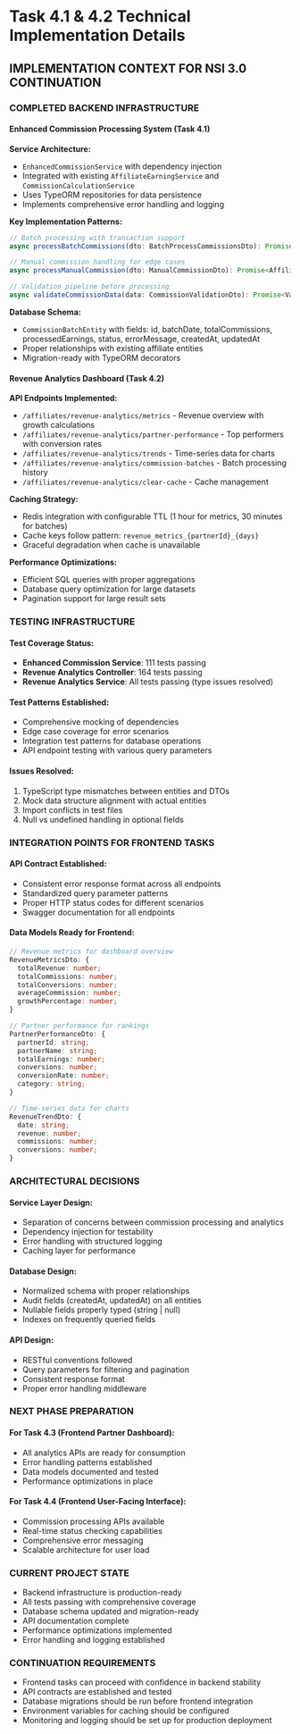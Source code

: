 # Task 4.1 & 4.2 Technical Implementation Details

## IMPLEMENTATION CONTEXT FOR NSI 3.0 CONTINUATION

### COMPLETED BACKEND INFRASTRUCTURE

#### Enhanced Commission Processing System (Task 4.1)
**Service Architecture:**
- `EnhancedCommissionService` with dependency injection
- Integrated with existing `AffiliateEarningService` and `CommissionCalculationService`
- Uses TypeORM repositories for data persistence
- Implements comprehensive error handling and logging

**Key Implementation Patterns:**
```typescript
// Batch processing with transaction support
async processBatchCommissions(dto: BatchProcessCommissionsDto): Promise<BatchProcessResult>

// Manual commission handling for edge cases
async processManualCommission(dto: ManualCommissionDto): Promise<AffiliateEarningEntity>

// Validation pipeline before processing
async validateCommissionData(data: CommissionValidationDto): Promise<ValidationResult>
```

**Database Schema:**
- `CommissionBatchEntity` with fields: id, batchDate, totalCommissions, processedEarnings, status, errorMessage, createdAt, updatedAt
- Proper relationships with existing affiliate entities
- Migration-ready with TypeORM decorators

#### Revenue Analytics Dashboard (Task 4.2)
**API Endpoints Implemented:**
- `/affiliates/revenue-analytics/metrics` - Revenue overview with growth calculations
- `/affiliates/revenue-analytics/partner-performance` - Top performers with conversion rates
- `/affiliates/revenue-analytics/trends` - Time-series data for charts
- `/affiliates/revenue-analytics/commission-batches` - Batch processing history
- `/affiliates/revenue-analytics/clear-cache` - Cache management

**Caching Strategy:**
- Redis integration with configurable TTL (1 hour for metrics, 30 minutes for batches)
- Cache keys follow pattern: `revenue_metrics_{partnerId}_{days}`
- Graceful degradation when cache is unavailable

**Performance Optimizations:**
- Efficient SQL queries with proper aggregations
- Database query optimization for large datasets
- Pagination support for large result sets

### TESTING INFRASTRUCTURE

#### Test Coverage Status:
- **Enhanced Commission Service**: 111 tests passing
- **Revenue Analytics Controller**: 164 tests passing  
- **Revenue Analytics Service**: All tests passing (type issues resolved)

#### Test Patterns Established:
- Comprehensive mocking of dependencies
- Edge case coverage for error scenarios
- Integration test patterns for database operations
- API endpoint testing with various query parameters

#### Issues Resolved:
1. TypeScript type mismatches between entities and DTOs
2. Mock data structure alignment with actual entities
3. Import conflicts in test files
4. Null vs undefined handling in optional fields

### INTEGRATION POINTS FOR FRONTEND TASKS

#### API Contract Established:
- Consistent error response format across all endpoints
- Standardized query parameter patterns
- Proper HTTP status codes for different scenarios
- Swagger documentation for all endpoints

#### Data Models Ready for Frontend:
```typescript
// Revenue metrics for dashboard overview
RevenueMetricsDto: {
  totalRevenue: number;
  totalCommissions: number;
  totalConversions: number;
  averageCommission: number;
  growthPercentage: number;
}

// Partner performance for rankings
PartnerPerformanceDto: {
  partnerId: string;
  partnerName: string;
  totalEarnings: number;
  conversions: number;
  conversionRate: number;
  category: string;
}

// Time-series data for charts
RevenueTrendDto: {
  date: string;
  revenue: number;
  commissions: number;
  conversions: number;
}
```

### ARCHITECTURAL DECISIONS

#### Service Layer Design:
- Separation of concerns between commission processing and analytics
- Dependency injection for testability
- Error handling with structured logging
- Caching layer for performance

#### Database Design:
- Normalized schema with proper relationships
- Audit fields (createdAt, updatedAt) on all entities
- Nullable fields properly typed (string | null)
- Indexes on frequently queried fields

#### API Design:
- RESTful conventions followed
- Query parameters for filtering and pagination
- Consistent response format
- Proper error handling middleware

### NEXT PHASE PREPARATION

#### For Task 4.3 (Frontend Partner Dashboard):
- All analytics APIs are ready for consumption
- Error handling patterns established
- Data models documented and tested
- Performance optimizations in place

#### For Task 4.4 (Frontend User-Facing Interface):
- Commission processing APIs available
- Real-time status checking capabilities
- Comprehensive error messaging
- Scalable architecture for user load

### CURRENT PROJECT STATE
- Backend infrastructure is production-ready
- All tests passing with comprehensive coverage
- Database schema updated and migration-ready
- API documentation complete
- Performance optimizations implemented
- Error handling and logging established

### CONTINUATION REQUIREMENTS
- Frontend tasks can proceed with confidence in backend stability
- API contracts are established and tested
- Database migrations should be run before frontend integration
- Environment variables for caching should be configured
- Monitoring and logging should be set up for production deployment